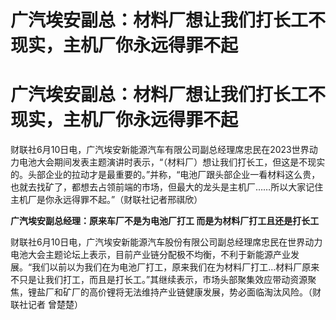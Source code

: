 # 广汽埃安副总：材料厂想让我们打长工不现实，主机厂你永远得罪不起

# 广汽埃安副总：材料厂想让我们打长工不现实，主机厂你永远得罪不起

财联社6月10日电，广汽埃安新能源汽车有限公司副总经理席忠民在2023世界动力电池大会期间发表主题演讲时表示，“（材料厂）想让我们打长工，但这是不现实的。头部企业的拉动才是最重要的。”并称，“电池厂跟头部企业一看材料这么贵，也就去找矿了，都想去占领前端的市场，但最大的龙头是主机厂……所以大家记住主机厂是你永远得罪不起。”（财联社记者邢祺欣）

**广汽埃安副总经理：原来车厂不是为电池厂打工 而是为材料厂打工且还是打长工**

财联社6月10日电，广汽埃安新能源汽车股份有限公司副总经理席忠民在世界动力电池大会主题论坛上表示，目前产业链分配极不均衡，不利于新能源产业发展。“我们以前以为我们在为电池厂打工，原来我们在为材料厂打工...材料厂原来不只是让我们打工，而且是打长工。”其继续表示，市场头部聚集效应带动资源聚焦，锂盐厂和矿厂的高价锂将无法维持产业链健康发展，势必面临淘汰风险。（财联社记者
曾楚楚）

